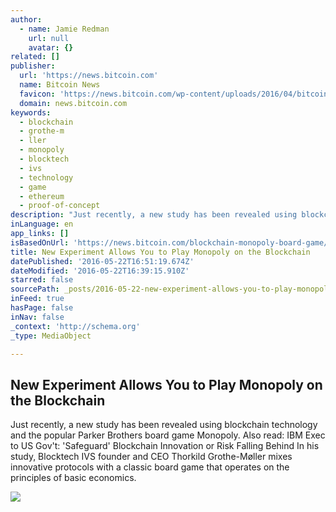 ```yaml
---
author:
  - name: Jamie Redman
    url: null
    avatar: {}
related: []
publisher:
  url: 'https://news.bitcoin.com'
  name: Bitcoin News
  favicon: 'https://news.bitcoin.com/wp-content/uploads/2016/04/bitcoin_fav.png'
  domain: news.bitcoin.com
keywords:
  - blockchain
  - grothe-m
  - ller
  - monopoly
  - blocktech
  - ivs
  - technology
  - game
  - ethereum
  - proof-of-concept
description: "Just recently, a new study has been revealed using blockchain technology and the popular Parker Brothers board game Monopoly. Also read: IBM Exec to US Gov't: 'Safeguard' Blockchain Innovation or Risk Falling Behind In his study, Blocktech IVS founder and CEO Thorkild Grothe-Møller mixes innovative protocols with a classic board game that operates on the principles of basic economics."
inLanguage: en
app_links: []
isBasedOnUrl: 'https://news.bitcoin.com/blockchain-monopoly-board-game/'
title: New Experiment Allows You to Play Monopoly on the Blockchain
datePublished: '2016-05-22T16:51:19.674Z'
dateModified: '2016-05-22T16:39:15.910Z'
starred: false
sourcePath: _posts/2016-05-22-new-experiment-allows-you-to-play-monopoly-on-the-blockchain.md
inFeed: true
hasPage: false
inNav: false
_context: 'http://schema.org'
_type: MediaObject

---
```

<article style=""><h1>New Experiment Allows You to Play Monopoly on the Blockchain</h1><p>Just recently, a new study has been revealed using blockchain technology and the popular Parker Brothers board game Monopoly. Also read: IBM Exec to US Gov't: 'Safeguard' Blockchain Innovation or Risk Falling Behind In his study, Blocktech IVS founder and CEO Thorkild Grothe-Møller mixes innovative protocols with a classic board game that operates on the principles of basic economics.</p><img src="https://news.bitcoin.com/wp-content/uploads/2016/05/Blockchain-Technology-and-the-Monopoly-Board-Game.jpg" /></article>